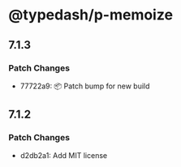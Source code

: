 # @typedash/p-memoize

## 7.1.3

### Patch Changes

- 77722a9: 📦 Patch bump for new build

## 7.1.2

### Patch Changes

- d2db2a1: Add MIT license
